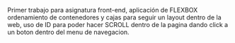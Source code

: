 Primer trabajo para asignatura front-end, aplicación de FLEXBOX ordenamiento de contenedores y cajas para seguir un layout dentro de la web, uso de ID para poder hacer SCROLL dentro de la pagina dando click a un boton dentro del menu de navegacion.

